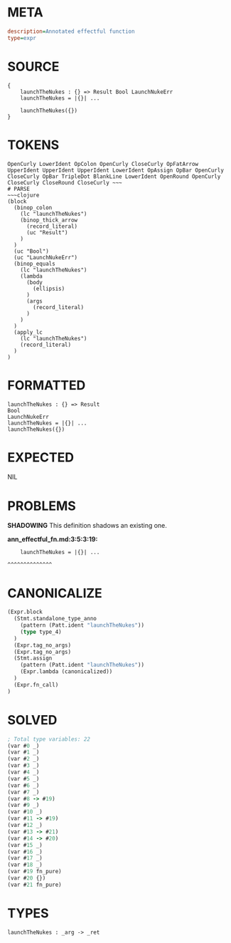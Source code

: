 # META
~~~ini
description=Annotated effectful function
type=expr
~~~
# SOURCE
~~~roc
{
    launchTheNukes : {} => Result Bool LaunchNukeErr
    launchTheNukes = |{}| ...

    launchTheNukes({})
}
~~~
# TOKENS
~~~text
OpenCurly LowerIdent OpColon OpenCurly CloseCurly OpFatArrow UpperIdent UpperIdent UpperIdent LowerIdent OpAssign OpBar OpenCurly CloseCurly OpBar TripleDot BlankLine LowerIdent OpenRound OpenCurly CloseCurly CloseRound CloseCurly ~~~
# PARSE
~~~clojure
(block
  (binop_colon
    (lc "launchTheNukes")
    (binop_thick_arrow
      (record_literal)
      (uc "Result")
    )
  )
  (uc "Bool")
  (uc "LaunchNukeErr")
  (binop_equals
    (lc "launchTheNukes")
    (lambda
      (body
        (ellipsis)
      )
      (args
        (record_literal)
      )
    )
  )
  (apply_lc
    (lc "launchTheNukes")
    (record_literal)
  )
)
~~~
# FORMATTED
~~~roc
launchTheNukes : {} => Result
Bool
LaunchNukeErr
launchTheNukes = |{}| ...
launchTheNukes({})
~~~
# EXPECTED
NIL
# PROBLEMS
**SHADOWING**
This definition shadows an existing one.

**ann_effectful_fn.md:3:5:3:19:**
```roc
    launchTheNukes = |{}| ...
```
    ^^^^^^^^^^^^^^


# CANONICALIZE
~~~clojure
(Expr.block
  (Stmt.standalone_type_anno
    (pattern (Patt.ident "launchTheNukes"))
    (type type_4)
  )
  (Expr.tag_no_args)
  (Expr.tag_no_args)
  (Stmt.assign
    (pattern (Patt.ident "launchTheNukes"))
    (Expr.lambda (canonicalized))
  )
  (Expr.fn_call)
)
~~~
# SOLVED
~~~clojure
; Total type variables: 22
(var #0 _)
(var #1 _)
(var #2 _)
(var #3 _)
(var #4 _)
(var #5 _)
(var #6 _)
(var #7 _)
(var #8 -> #19)
(var #9 _)
(var #10 _)
(var #11 -> #19)
(var #12 _)
(var #13 -> #21)
(var #14 -> #20)
(var #15 _)
(var #16 _)
(var #17 _)
(var #18 _)
(var #19 fn_pure)
(var #20 {})
(var #21 fn_pure)
~~~
# TYPES
~~~roc
launchTheNukes : _arg -> _ret
~~~
